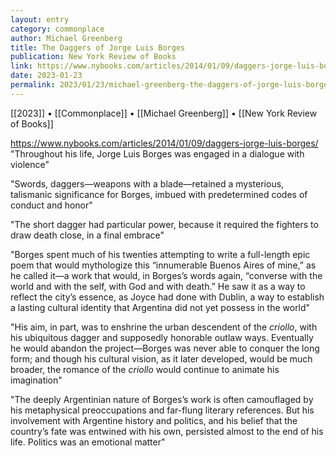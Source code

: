 ```yaml
---
layout: entry
category: commonplace
author: Michael Greenberg
title: The Daggers of Jorge Luis Borges
publication: New York Review of Books
link: https://www.nybooks.com/articles/2014/01/09/daggers-jorge-luis-borges/
date: 2023-01-23
permalink: 2023/01/23/michael-greenberg-the-daggers-of-jorge-luis-borges
---
```


[[2023]] • [[Commonplace]] • [[Michael Greenberg]] • [[New York Review of Books]]

https://www.nybooks.com/articles/2014/01/09/daggers-jorge-luis-borges/
 
"Throughout his life, Jorge Luis Borges was engaged in a dialogue with violence"

"Swords, daggers—weapons with a blade—retained a mysterious, talismanic significance for Borges, imbued with predetermined codes of conduct and honor"

"The short dagger had particular power, because it required the fighters to draw death close, in a final embrace"

"Borges spent much of his twenties attempting to write a full-length epic poem that would mythologize this “innumerable Buenos Aires of mine,” as he called it—a work that would, in Borges’s words again, “converse with the world and with the self, with God and with death.” He saw it as a way to reflect the city’s essence, as Joyce had done with Dublin, a way to establish a lasting cultural identity that Argentina did not yet possess in the world"

"His aim, in part, was to enshrine the urban descendent of the *criollo*, with his ubiquitous dagger and supposedly honorable outlaw ways. Eventually he would abandon the project—Borges was never able to conquer the long form; and though his cultural vision, as it later developed, would be much broader, the romance of the *criollo* would continue to animate his imagination"

"The deeply Argentinian nature of Borges’s work is often camouflaged by his metaphysical preoccupations and far-flung literary references. But his involvement with Argentine history and politics, and his belief that the country’s fate was entwined with his own, persisted almost to the end of his life. Politics was an emotional matter"
